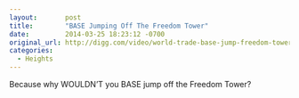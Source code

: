 ```yaml
---
layout:       post
title:        "BASE Jumping Off The Freedom Tower"
date:         2014-03-25 18:23:12 -0700
original_url: http://digg.com/video/world-trade-base-jump-freedom-tower
categories:
  - Heights
---
```


Because why WOULDN’T you BASE jump off the Freedom Tower?
